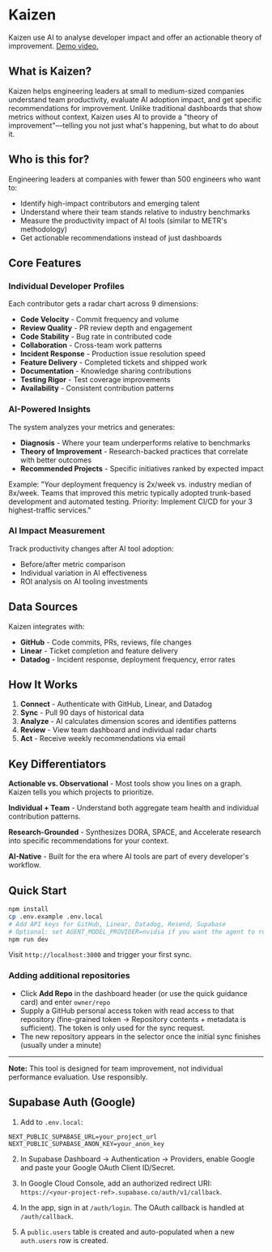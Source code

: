 # Kaizen
Kaizen use AI to analyse developer impact and offer an actionable theory of improvement. [Demo video.](https://www.loom.com/share/2616eeba1ae842a4b47d912505e43bed?sid=96108167-f381-49a5-8e41-3a8a4537f338)

## What is Kaizen?

Kaizen helps engineering leaders at small to medium-sized companies understand team productivity, evaluate AI adoption impact, and get specific recommendations for improvement. Unlike traditional dashboards that show metrics without context, Kaizen uses AI to provide a "theory of improvement"—telling you not just what's happening, but what to do about it.

## Who is this for?

Engineering leaders at companies with fewer than 500 engineers who want to:
- Identify high-impact contributors and emerging talent
- Understand where their team stands relative to industry benchmarks
- Measure the productivity impact of AI tools (similar to METR's methodology)
- Get actionable recommendations instead of just dashboards

## Core Features

### Individual Developer Profiles
Each contributor gets a radar chart across 9 dimensions:
- **Code Velocity** - Commit frequency and volume
- **Review Quality** - PR review depth and engagement
- **Code Stability** - Bug rate in contributed code
- **Collaboration** - Cross-team work patterns
- **Incident Response** - Production issue resolution speed
- **Feature Delivery** - Completed tickets and shipped work
- **Documentation** - Knowledge sharing contributions
- **Testing Rigor** - Test coverage improvements
- **Availability** - Consistent contribution patterns

### AI-Powered Insights
The system analyzes your metrics and generates:
- **Diagnosis** - Where your team underperforms relative to benchmarks
- **Theory of Improvement** - Research-backed practices that correlate with better outcomes
- **Recommended Projects** - Specific initiatives ranked by expected impact

Example: "Your deployment frequency is 2x/week vs. industry median of 8x/week. Teams that improved this metric typically adopted trunk-based development and automated testing. Priority: Implement CI/CD for your 3 highest-traffic services."

### AI Impact Measurement
Track productivity changes after AI tool adoption:
- Before/after metric comparison
- Individual variation in AI effectiveness
- ROI analysis on AI tooling investments

## Data Sources

Kaizen integrates with:
- **GitHub** - Code commits, PRs, reviews, file changes
- **Linear** - Ticket completion and feature delivery
- **Datadog** - Incident response, deployment frequency, error rates

## How It Works

1. **Connect** - Authenticate with GitHub, Linear, and Datadog
2. **Sync** - Pull 90 days of historical data
3. **Analyze** - AI calculates dimension scores and identifies patterns
4. **Review** - View team dashboard and individual radar charts
5. **Act** - Receive weekly recommendations via email

## Key Differentiators

**Actionable vs. Observational** - Most tools show you lines on a graph. Kaizen tells you which projects to prioritize.

**Individual + Team** - Understand both aggregate team health and individual contribution patterns.

**Research-Grounded** - Synthesizes DORA, SPACE, and Accelerate research into specific recommendations for your context.

**AI-Native** - Built for the era where AI tools are part of every developer's workflow.

## Quick Start

```bash
npm install
cp .env.example .env.local
# Add API keys for GitHub, Linear, Datadog, Resend, Supabase
# Optional: set AGENT_MODEL_PROVIDER=nvidia if you want the agent to run on NVIDIA endpoints
npm run dev
```

Visit `http://localhost:3000` and trigger your first sync.

### Adding additional repositories

- Click **Add Repo** in the dashboard header (or use the quick guidance card) and enter `owner/repo`
- Supply a GitHub personal access token with read access to that repository (fine-grained token → Repository contents + metadata is sufficient). The token is only used for the sync request.
- The new repository appears in the selector once the initial sync finishes (usually under a minute)

---

**Note:** This tool is designed for team improvement, not individual performance evaluation. Use responsibly.

## Supabase Auth (Google)

1. Add to `.env.local`:

```
NEXT_PUBLIC_SUPABASE_URL=your_project_url
NEXT_PUBLIC_SUPABASE_ANON_KEY=your_anon_key
```

2. In Supabase Dashboard → Authentication → Providers, enable Google and paste your Google OAuth Client ID/Secret.

3. In Google Cloud Console, add an authorized redirect URI: `https://<your-project-ref>.supabase.co/auth/v1/callback`.

4. In the app, sign in at `/auth/login`. The OAuth callback is handled at `/auth/callback`.

5. A `public.users` table is created and auto-populated when a new `auth.users` row is created.
